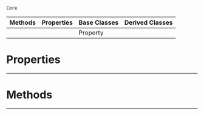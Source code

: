  `Core`

|Methods|Properties|Base Classes|Derived Classes|
|---|---|---|---|
| | |Property| |


 #  Properties


---  
 #  Methods


---  
 
  
  
  
  
  
  
  

 